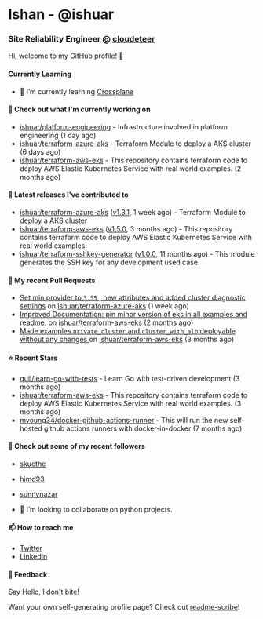# Ishan - @ishuar
### Site Reliability Engineer @ [cloudeteer](https://cloudeteer.de/)

Hi, welcome to my GitHub profile! 👋

#### Currently Learning
- 🌱 I’m currently learning [Crossplane](https://www.crossplane.io/)

#### 👷 Check out what I'm currently working on

- [ishuar/platform-engineering](https://github.com/ishuar/platform-engineering) - Infrastructure involved in platform engineering (1 day ago)
- [ishuar/terraform-azure-aks](https://github.com/ishuar/terraform-azure-aks) - Terraform Module to deploy a AKS cluster (6 days ago)
- [ishuar/terraform-aws-eks](https://github.com/ishuar/terraform-aws-eks) - This repository contains terraform code to deploy AWS Elastic Kubernetes Service with real world examples. (2 months ago)

#### 🔭 Latest releases I've contributed to

- [ishuar/terraform-azure-aks](https://github.com/ishuar/terraform-azure-aks) ([v1.3.1](https://github.com/ishuar/terraform-azure-aks/releases/tag/v1.3.1), 1 week ago) - Terraform Module to deploy a AKS cluster
- [ishuar/terraform-aws-eks](https://github.com/ishuar/terraform-aws-eks) ([v1.5.0](https://github.com/ishuar/terraform-aws-eks/releases/tag/v1.5.0), 3 months ago) - This repository contains terraform code to deploy AWS Elastic Kubernetes Service with real world examples.
- [ishuar/terraform-sshkey-generator](https://github.com/ishuar/terraform-sshkey-generator) ([v1.0.0](https://github.com/ishuar/terraform-sshkey-generator/releases/tag/v1.0.0), 11 months ago) - This module generates the SSH key for any development used case. 

#### 🔨 My recent Pull Requests

- [Set min provider to `3.55` , new attributes and added cluster diagnostic settings](https://github.com/ishuar/terraform-azure-aks/pull/6) on [ishuar/terraform-azure-aks](https://github.com/ishuar/terraform-azure-aks) (1 week ago)
- [Improved Documentation: pin minor version of eks in all examples and readme.](https://github.com/ishuar/terraform-aws-eks/pull/37) on [ishuar/terraform-aws-eks](https://github.com/ishuar/terraform-aws-eks) (2 months ago)
- [Made examples `private_cluster` and `cluster_with_alb` deployable without any changes ](https://github.com/ishuar/terraform-aws-eks/pull/35) on [ishuar/terraform-aws-eks](https://github.com/ishuar/terraform-aws-eks) (3 months ago)

#### ⭐ Recent Stars

- [quii/learn-go-with-tests](https://github.com/quii/learn-go-with-tests) - Learn Go with test-driven development (3 months ago)
- [ishuar/terraform-aws-eks](https://github.com/ishuar/terraform-aws-eks) - This repository contains terraform code to deploy AWS Elastic Kubernetes Service with real world examples. (3 months ago)
- [myoung34/docker-github-actions-runner](https://github.com/myoung34/docker-github-actions-runner) - This will run the new self-hosted github actions runners with docker-in-docker (7 months ago)

#### 👯 Check out some of my recent followers

- [skuethe](https://github.com/skuethe)
- [himd93](https://github.com/himd93)
- [sunnynazar](https://github.com/sunnynazar)

- 👯 I’m looking to collaborate on python projects.

#### 📫 How to reach me
- [Twitter](https://twitter.com/ishuar_)
- [LinkedIn](https://www.linkedin.com/in/ishuar/)

#### 💬 Feedback

Say Hello, I don't bite!


Want your own self-generating profile page? Check out [readme-scribe](https://github.com/muesli/readme-scribe)!